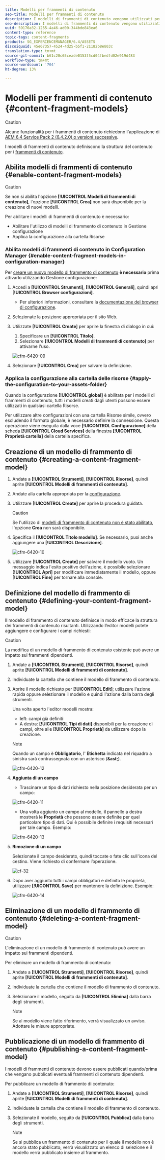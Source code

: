 ```yaml
---
title: Modelli per frammenti di contenuto
seo-title: Modelli per frammenti di contenuto
description: I modelli di frammenti di contenuto vengono utilizzati per creare frammenti di contenuto con contenuto strutturato.
seo-description: I modelli di frammenti di contenuto vengono utilizzati per creare frammenti di contenuto con contenuto strutturato.
uuid: 59176a32-1255-4a46-ad00-344bde843ea6
content-type: reference
topic-tags: content-fragments
products: SG_EXPERIENCEMANAGER/6.4/ASSETS
discoiquuid: 45e67357-4524-4d25-b5f1-21182b8e803c
translation-type: tm+mt
source-git-commit: b61c20c65ceade0153f5cd04fbedfd02e919d483
workflow-type: tm+mt
source-wordcount: '704'
ht-degree: 13%

---
```



# Modelli per frammenti di contenuto {#content-fragment-models}

>[!CAUTION]
>
>Alcune funzionalità per i frammenti di contenuto richiedono l&#39;applicazione di [AEM 6.4 Service Pack 2 (6.4.2.0) o versioni successive](../release-notes/sp-release-notes.md).

I modelli di frammenti di contenuto definiscono la struttura del contenuto per i [frammenti di contenuto](content-fragments.md).

## Abilita modelli di frammenti di contenuto {#enable-content-fragment-models}

>[!CAUTION]
>
>Se non si abilita l&#39;opzione **[!UICONTROL Modelli di frammenti di contenuto]**, l&#39;opzione **[!UICONTROL Crea]** non sarà disponibile per la creazione di nuovi modelli.

Per abilitare i modelli di frammenti di contenuto è necessario:

* Abilitare l&#39;utilizzo di modelli di frammento di contenuto in Gestione configurazione
* Applica la configurazione alla cartella Risorse

### Abilita modelli di frammenti di contenuto in Configuration Manager {#enable-content-fragment-models-in-configuration-manager}

Per [creare un nuovo modello di frammento di contenuto](#creating-a-content-fragment-model) **è necessario** prima attivarlo utilizzando Gestione configurazione:

1. Accedi a **[!UICONTROL Strumenti]**, **[!UICONTROL Generali]**, quindi apri **[!UICONTROL Browser configurazioni]**.
   * Per ulteriori informazioni, consultare la [documentazione del browser di configurazione](/help/sites-administering/configurations.md).
1. Selezionate la posizione appropriata per il sito Web.
1. Utilizzate **[!UICONTROL Create]** per aprire la finestra di dialogo in cui:

   1. Specificare un **[!UICONTROL Titolo]**.
   1. Selezionare **[!UICONTROL Modelli di frammenti di contenuto]** per attivarne l&#39;uso.

   ![cfm-6420-09](assets/cfm-6420-09.png)

1. Selezionare **[!UICONTROL Crea]** per salvare la definizione.

### Applica la configurazione alla cartella delle risorse {#apply-the-configuration-to-your-assets-folder}

Quando la configurazione **[!UICONTROL global]** è abilitata per i modelli di frammenti di contenuto, tutti i modelli creati dagli utenti possono essere utilizzati in qualsiasi cartella Risorse.

Per utilizzare altre configurazioni con una cartella Risorse simile, ovvero escludendo il formato globale, è necessario definire la connessione. Questa operazione viene eseguita dalla voce **[!UICONTROL Configurazione]** della scheda **[!UICONTROL Cloud Services]** della finestra **[!UICONTROL Proprietà cartella]** della cartella specifica.

## Creazione di un modello di frammento di contenuto {#creating-a-content-fragment-model}

1. Andate a **[!UICONTROL Strumenti]**, **[!UICONTROL Risorse]**, quindi aprite **[!UICONTROL Modelli di frammenti di contenuto]**.
1. Andate alla cartella appropriata per la [configurazione](#enable-content-fragment-models).
1. Utilizzare **[!UICONTROL Create]** per aprire la procedura guidata.

   >[!CAUTION]
   >
   >Se l&#39;utilizzo di [modelli di frammento di contenuto non è stato abilitato](#enable-content-fragment-models), l&#39;opzione **Crea** non sarà disponibile.

1. Specifica il **[!UICONTROL Titolo modello]**. Se necessario, puoi anche aggiungere una **[!UICONTROL Descrizione]**.

   ![cfm-6420-10](assets/cfm-6420-10.png)

1. Utilizzare **[!UICONTROL Create]** per salvare il modello vuoto. Un messaggio indica l&#39;esito positivo dell&#39;azione, è possibile selezionare **[!UICONTROL Apri]** per modificare immediatamente il modello, oppure **[!UICONTROL Fine]** per tornare alla console.

## Definizione del modello di frammento di contenuto {#defining-your-content-fragment-model}

Il modello di frammento di contenuto definisce in modo efficace la struttura dei frammenti di contenuto risultanti. Utilizzando l’editor modelli potete aggiungere e configurare i campi richiesti:

>[!CAUTION]
>
>La modifica di un modello di frammento di contenuto esistente può avere un impatto sui frammenti dipendenti.

1. Andate a **[!UICONTROL Strumenti]**, **[!UICONTROL Risorse]**, quindi aprite **[!UICONTROL Modelli di frammenti di contenuto]**.

1. Individuate la cartella che contiene il modello di frammento di contenuto.
1. Aprire il modello richiesto per **[!UICONTROL Edit]**; utilizzare l&#39;azione rapida oppure selezionare il modello e quindi l&#39;azione dalla barra degli strumenti.

   Una volta aperto l&#39;editor modelli mostra:

   * left: campi già definiti
   * A destra: **[!UICONTROL Tipi di dati]** disponibili per la creazione di campi, oltre alle **[!UICONTROL Proprietà]** da utilizzare dopo la creazione.

   >[!NOTE]
   >
   >Quando un campo è **Obbligatorio**, l&#39; **Etichetta** indicata nel riquadro a sinistra sarà contrassegnata con un asterisco (**&amp;ast;**).

   ![cfm-6420-12](assets/cfm-6420-12.png)

1. **Aggiunta di un campo**

   * Trascinare un tipo di dati richiesto nella posizione desiderata per un campo:

   ![cfm-6420-11](assets/cfm-6420-11.png)

   * Una volta aggiunto un campo al modello, il pannello a destra mostrerà le **Proprietà** che possono essere definite per quel particolare tipo di dati. Qui è possibile definire i requisiti necessari per tale campo. Esempio:

   ![cfm-6420-13](assets/cfm-6420-13.png)

1. **Rimozione di un campo**

   Selezionate il campo desiderato, quindi toccate o fate clic sull&#39;icona del cestino. Viene richiesto di confermare l’operazione.

   ![cf-32](assets/cf-32.png)

1. Dopo aver aggiunto tutti i campi obbligatori e definito le proprietà, utilizzare **[!UICONTROL Save]** per mantenere la definizione. Esempio:

   ![cfm-6420-14](assets/cfm-6420-14.png)

## Eliminazione di un modello di frammento di contenuto {#deleting-a-content-fragment-model}

>[!CAUTION]
>
>L&#39;eliminazione di un modello di frammento di contenuto può avere un impatto sui frammenti dipendenti.

Per eliminare un modello di frammento di contenuto:

1. Andate a **[!UICONTROL Strumenti]**, **[!UICONTROL Risorse]**, quindi aprite **[!UICONTROL Modelli di frammenti di contenuto]**.

1. Individuate la cartella che contiene il modello di frammento di contenuto.
1. Selezionare il modello, seguito da **[!UICONTROL Elimina]** dalla barra degli strumenti.

   >[!NOTE]
   >
   >Se al modello viene fatto riferimento, verrà visualizzato un avviso. Adottare le misure appropriate.

## Pubblicazione di un modello di frammento di contenuto {#publishing-a-content-fragment-model}

I modelli di frammenti di contenuto devono essere pubblicati quando/prima che vengano pubblicati eventuali frammenti di contenuto dipendenti.

Per pubblicare un modello di frammento di contenuto:

1. Andate a **[!UICONTROL Strumenti]**, **[!UICONTROL Risorse]**, quindi aprite **[!UICONTROL Modelli di frammenti di contenuto]**.

1. Individuate la cartella che contiene il modello di frammento di contenuto.
1. Selezionate il modello, seguito da **[!UICONTROL Pubblica]** dalla barra degli strumenti.

   >[!NOTE]
   >
   >Se si pubblica un frammento di contenuto per il quale il modello non è ancora stato pubblicato, verrà visualizzato un elenco di selezione e il modello verrà pubblicato insieme al frammento.

